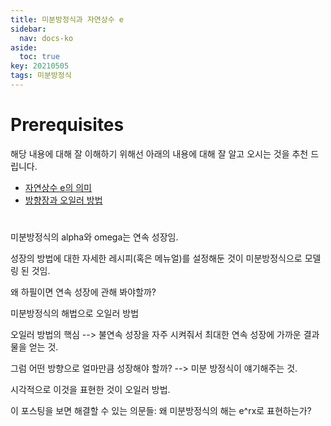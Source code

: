 ```yaml
---
title: 미분방정식과 자연상수 e
sidebar:
  nav: docs-ko
aside:
  toc: true
key: 20210505
tags: 미분방정식
---
```


# Prerequisites 

해당 내용에 대해 잘 이해하기 위해선 아래의 내용에 대해 잘 알고 오시는 것을 추천 드립니다.

* [자연상수 e의 의미](https://angeloyeo.github.io/2019/09/04/natural_number_e.html)
* [방향장과 오일러 방법](https://angeloyeo.github.io/2021/04/30/direction_fields.html)

#

미분방정식의 alpha와 omega는 연속 성장임.

성장의 방법에 대한 자세한 레시피(혹은 메뉴얼)를 설정해둔 것이 미분방정식으로 모델링 된 것임.

왜 하필이면 연속 성장에 관해 봐야할까?

미분방정식의 해법으로 오일러 방법

오일러 방법의 핵심 --> 불연속 성장을 자주 시켜줘서 최대한 연속 성장에 가까운 결과물을 얻는 것.

그럼 어떤 방향으로 얼마만큼 성장해야 할까? --> 미분 방정식이 얘기해주는 것.

시각적으로 이것을 표현한 것이 오일러 방법.

이 포스팅을 보면 해결할 수 있는 의문들: 왜 미분방정식의 해는 e^rx로 표현하는가?

